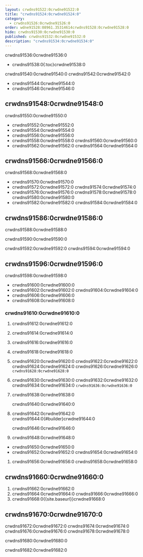 ```yaml
---
layout: crwdns91522:0crwdne91522:0
title: "crwdns91524:0crwdne91524:0"
category:
  - crwdns91526:0crwdne91526:0
order: wdne91528:08961.35314614crwdns91528:0crwdne91528:0
hide: crwdns91530:0crwdne91530:0
published: crwdns91532:0crwdne91532:0
description: "crwdns91534:0crwdne91534:0"
---
```

crwdns91536:0crwdne91536:0

- crwdns91538:0{:toc}crwdne91538:0

crwdns91540:0crwdne91540:0 crwdns91542:0crwdne91542:0

- crwdns91544:0crwdne91544:0
- crwdns91546:0crwdne91546:0 

## crwdns91548:0crwdne91548:0

crwdns91550:0crwdne91550:0

- crwdns91552:0crwdne91552:0
- crwdns91554:0crwdne91554:0
- crwdns91556:0crwdne91556:0
- crwdns91558:0crwdne91558:0 crwdns91560:0crwdne91560:0
- crwdns91562:0crwdne91562:0 crwdns91564:0crwdne91564:0

## crwdns91566:0crwdne91566:0

crwdns91568:0crwdne91568:0

- crwdns91570:0crwdne91570:0
- crwdns91572:0crwdne91572:0 crwdns91574:0crwdne91574:0
- crwdns91576:0crwdne91576:0 crwdns91578:0crwdne91578:0 crwdns91580:0crwdne91580:0
- crwdns91582:0crwdne91582:0 crwdns91584:0crwdne91584:0

<!--- Check whether the ACL needs to be more open so the services/build can download build images -->

## crwdns91586:0crwdne91586:0

crwdns91588:0crwdne91588:0

crwdns91590:0crwdne91590:0

crwdns91592:0crwdne91592:0 crwdns91594:0crwdne91594:0

## crwdns91596:0crwdne91596:0

crwdns91598:0crwdne91598:0

- crwdns91600:0crwdne91600:0
- crwdns91602:0crwdne91602:0 crwdns91604:0crwdne91604:0
- crwdns91606:0crwdne91606:0
- crwdns91608:0crwdne91608:0

### crwdns91610:0crwdne91610:0

1. crwdns91612:0crwdne91612:0
2. crwdns91614:0crwdne91614:0
3. crwdns91616:0crwdne91616:0
4. crwdns91618:0crwdne91618:0
5. crwdns91620:0crwdne91620:0 crwdns91622:0crwdne91622:0 crwdns91624:0crwdne91624:0 crwdns91626:0crwdne91626:0 ```crwdns91628:0crwdne91628:0```
6. crwdns91630:0crwdne91630:0 crwdns91632:0crwdne91632:0 crwdns91634:0crwdne91634:0 ```crwdns91636:0crwdne91636:0```
7. crwdns91638:0crwdne91638:0
    
    crwdns91640:0crwdne91640:0

8. crwdns91642:0crwdne91642:0 crwdns91644:0{#builder}crwdne91644:0
    
    crwdns91646:0crwdne91646:0

9. crwdns91648:0crwdne91648:0

- crwdns91650:0crwdne91650:0
- crwdns91652:0crwdne91652:0 crwdns91654:0crwdne91654:0

1. crwdns91656:0crwdne91656:0 crwdns91658:0crwdne91658:0

## crwdns91660:0crwdne91660:0

1. crwdns91662:0crwdne91662:0 
2. crwdns91664:0crwdne91664:0 crwdns91666:0crwdne91666:0
3. crwdns91668:0{{site.baseurl}}crwdne91668:0

## crwdns91670:0crwdne91670:0

crwdns91672:0crwdne91672:0 crwdns91674:0crwdne91674:0 crwdns91676:0crwdne91676:0 crwdns91678:0crwdne91678:0

crwdns91680:0crwdne91680:0

crwdns91682:0crwdne91682:0
